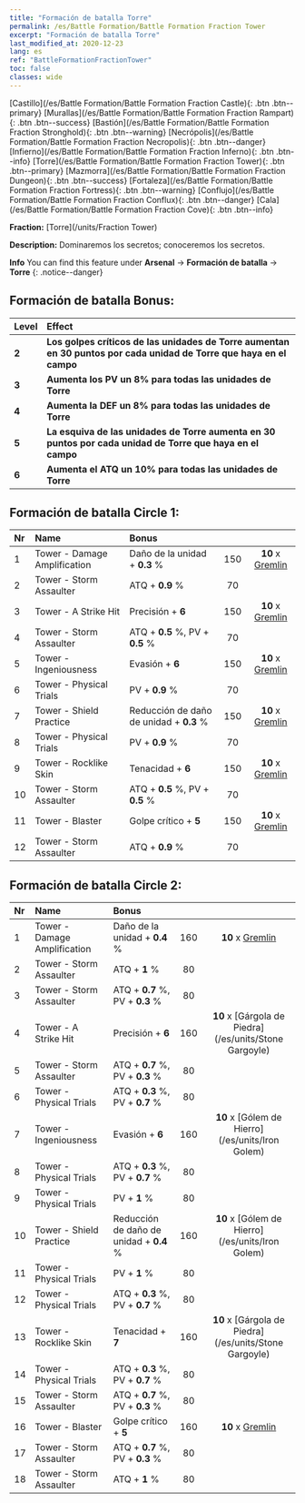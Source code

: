 ```yaml
---
title: "Formación de batalla Torre"
permalink: /es/Battle Formation/Battle Formation Fraction Tower
excerpt: "Formación de batalla Torre"
last_modified_at: 2020-12-23
lang: es
ref: "BattleFormationFractionTower"
toc: false
classes: wide
---
```

 [Castillo](/es/Battle Formation/Battle Formation Fraction Castle){: .btn .btn--primary} [Murallas](/es/Battle Formation/Battle Formation Fraction Rampart){: .btn .btn--success} [Bastión](/es/Battle Formation/Battle Formation Fraction Stronghold){: .btn .btn--warning} [Necrópolis](/es/Battle Formation/Battle Formation Fraction Necropolis){: .btn .btn--danger} [Infierno](/es/Battle Formation/Battle Formation Fraction Inferno){: .btn .btn--info} [Torre](/es/Battle Formation/Battle Formation Fraction Tower){: .btn .btn--primary} [Mazmorra](/es/Battle Formation/Battle Formation Fraction Dungeon){: .btn .btn--success} [Fortaleza](/es/Battle Formation/Battle Formation Fraction Fortress){: .btn .btn--warning} [Conflujo](/es/Battle Formation/Battle Formation Fraction Conflux){: .btn .btn--danger} [Cala](/es/Battle Formation/Battle Formation Fraction Cove){: .btn .btn--info} 

  **Fraction:** [Torre](/units/Fraction Tower)

  **Description:** Dominaremos los secretos; conoceremos los secretos.

**Info** You can find this feature under **Arsenal** -> **Formación de batalla** -> **Torre** 
{: .notice--danger}

## Formación de batalla Bonus:

  | Level |         Effect        |
  |:------|:---------------------|
  | **2** | **Los golpes críticos de las unidades de Torre aumentan en 30 puntos por cada unidad de Torre que haya en el campo** |
  | **3** | **Aumenta los PV un 8% para todas las unidades de Torre** |
  | **4** | **Aumenta la DEF un 8% para todas las unidades de Torre** |
  | **5** | **La esquiva de las unidades de Torre aumenta en 30 puntos por cada unidad de Torre que haya en el campo** |
  | **6** | **Aumenta el ATQ un 10% para todas las unidades de Torre** |

## Formación de batalla Circle 1:

  |  Nr  |         Name        |  Bonus  | <i class="fas fa-flask"/>  |  <i class="fab fa-optin-monster"/> |
  |:-----|:--------------------|:---------|:-----------------:|:----------------:|
  | 1 | Tower - Damage Amplification | Daño de la unidad + **0.3** % | 150 |  **10** x [Gremlin](/es/units/Gremlin) |
  | 2 | Tower - Storm Assaulter | ATQ + **0.9** % | 70 |   |
  | 3 | Tower - A Strike Hit | Precisión + **6**  | 150 |  **10** x [Gremlin](/es/units/Gremlin) |
  | 4 | Tower - Storm Assaulter | ATQ + **0.5** %, PV + **0.5** % | 70 |   |
  | 5 | Tower - Ingeniousness | Evasión + **6**  | 150 |  **10** x [Gremlin](/es/units/Gremlin) |
  | 6 | Tower - Physical Trials | PV + **0.9** % | 70 |   |
  | 7 | Tower - Shield Practice | Reducción de daño de unidad + **0.3** % | 150 |  **10** x [Gremlin](/es/units/Gremlin) |
  | 8 | Tower - Physical Trials | PV + **0.9** % | 70 |   |
  | 9 | Tower - Rocklike Skin | Tenacidad + **6**  | 150 |  **10** x [Gremlin](/es/units/Gremlin) |
  | 10 | Tower - Storm Assaulter | ATQ + **0.5** %, PV + **0.5** % | 70 |   |
  | 11 | Tower - Blaster | Golpe crítico + **5**  | 150 |  **10** x [Gremlin](/es/units/Gremlin) |
  | 12 | Tower - Storm Assaulter | ATQ + **0.9** % | 70 |   |
  


## Formación de batalla Circle 2:

  |  Nr  |         Name        |  Bonus  | <i class="fas fa-flask"/>  |  <i class="fab fa-optin-monster"/> |
  |:-----|:--------------------|:---------|:-----------------:|:----------------:|
  | 1 | Tower - Damage Amplification | Daño de la unidad + **0.4** % | 160 |  **10** x [Gremlin](/es/units/Gremlin) |
  | 2 | Tower - Storm Assaulter | ATQ + **1** % | 80 |   |
  | 3 | Tower - Storm Assaulter | ATQ + **0.7** %, PV + **0.3** % | 80 |   |
  | 4 | Tower - A Strike Hit | Precisión + **6**  | 160 |  **10** x [Gárgola de Piedra](/es/units/Stone Gargoyle) |
  | 5 | Tower - Storm Assaulter | ATQ + **0.7** %, PV + **0.3** % | 80 |   |
  | 6 | Tower - Physical Trials | ATQ + **0.3** %, PV + **0.7** % | 80 |   |
  | 7 | Tower - Ingeniousness | Evasión + **6**  | 160 |  **10** x [Gólem de Hierro](/es/units/Iron Golem) |
  | 8 | Tower - Physical Trials | ATQ + **0.3** %, PV + **0.7** % | 80 |   |
  | 9 | Tower - Physical Trials | PV + **1** % | 80 |   |
  | 10 | Tower - Shield Practice | Reducción de daño de unidad + **0.4** % | 160 |  **10** x [Gólem de Hierro](/es/units/Iron Golem) |
  | 11 | Tower - Physical Trials | PV + **1** % | 80 |   |
  | 12 | Tower - Physical Trials | ATQ + **0.3** %, PV + **0.7** % | 80 |   |
  | 13 | Tower - Rocklike Skin | Tenacidad + **7**  | 160 |  **10** x [Gárgola de Piedra](/es/units/Stone Gargoyle) |
  | 14 | Tower - Physical Trials | ATQ + **0.3** %, PV + **0.7** % | 80 |   |
  | 15 | Tower - Storm Assaulter | ATQ + **0.7** %, PV + **0.3** % | 80 |   |
  | 16 | Tower - Blaster | Golpe crítico + **5**  | 160 |  **10** x [Gremlin](/es/units/Gremlin) |
  | 17 | Tower - Storm Assaulter | ATQ + **0.7** %, PV + **0.3** % | 80 |   |
  | 18 | Tower - Storm Assaulter | ATQ + **1** % | 80 |   |
  

